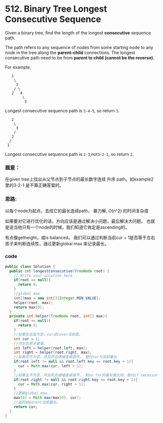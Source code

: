 # 512. Binary Tree Longest Consecutive Sequence

Given a binary tree, find the length of the longest **consecutive** sequence path.

The path refers to any sequence of nodes from some starting node to any node in the tree along the **parent-child** connections. The longest consecutive path need to be from **parent to child \(cannot be the reverse\).**

For example,  


```text
   1
    \
     3
    / \
   2   4
        \
         5
```

Longest consecutive sequence path is `3-4-5`, so return `3`.

```text
   2
    \
     3
    / 
   2    
  / 
 1
```

Longest consecutive sequence path is `2-3`,not`3-2-1`, so return `2`.

### 题意：

在given tree上找出从父节点到子节点的最长数字连续 升序 path。如example2 里的3-2-1 是不算正确答案的。

### 思路:

以每个node为起点，去找它的最长连续path， 暴力解, O\(n^2\) 的时间复杂度

如果要对它进行优化的话，方向应该是通过解决小问题，最后解决大问题。 也就是说当他只有一个node的时候，我们知道它肯定是ascending的。 

有点像getheight，或is balanced。 我们可以通过判断当前cur + 1是否等于左右孩子来判断连续性，通过更新global max 来记录最长。

### code

```java
public class Solution {
  public int longestConsecutive(TreeNode root) {
    // Write your solution here
    if(root == null){
      return 0;
    }
    //global max
    int[]max = new int[]{Integer.MIN_VALUE};
    helper(root, max);
    return max[0];
  }
  private int helper(TreeNode root, int[] max){
    if(root == null){
      return 0;
    }
    //如果左右皆为空，cur还cover当前层。
    int cur = 1;
    //问左右孩子拿值。
    int left = helper(root.left, max);
    int right = helper(root.right, max);
    //如果左不为空，并且符合递增连续调节， 替代cur为当前最长
    if(root.left != null && root.left.key == root.key + 1){
      cur = Math.max(cur, left + 1);
    }
    //如果左不为空，并且符合递增连续调节， 和so far的最长做比较，取代if necessary。
    if(root.right != null && root.right.key == root.key + 1){
      cur = Math.max(cur, right + 1);
    }
    //更新global max。
    max[0] = Math.max(max[0], cur);
    //返回给parent当前最长。
    return cur;
  }
}
```



